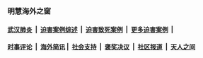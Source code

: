 
### 明慧海外之窗

####  [武汉肺炎](indexes/365.md?t=04090500) &nbsp;|&nbsp;  [迫害案例综述](indexes/328.md?t=04090500) &nbsp;|&nbsp; [迫害致死案例](indexes/277.md?t=04090500)  &nbsp;|&nbsp; [更多迫害案例](indexes/81.md?t=04090500)  &nbsp;|&nbsp; 
####  [时事评论](indexes/19.md?t=04090500) &nbsp;|&nbsp; [海外简讯](indexes/245.md?t=04090500)&nbsp;|&nbsp;  [社会支持](indexes/140.md?t=04090500) &nbsp;|&nbsp; [褒奖决议](indexes/282.md?t=04090500) &nbsp;|&nbsp; [社区报道](indexes/91.md?t=04090500)  &nbsp;|&nbsp; [天人之间](indexes/78.md?t=04090500) 

